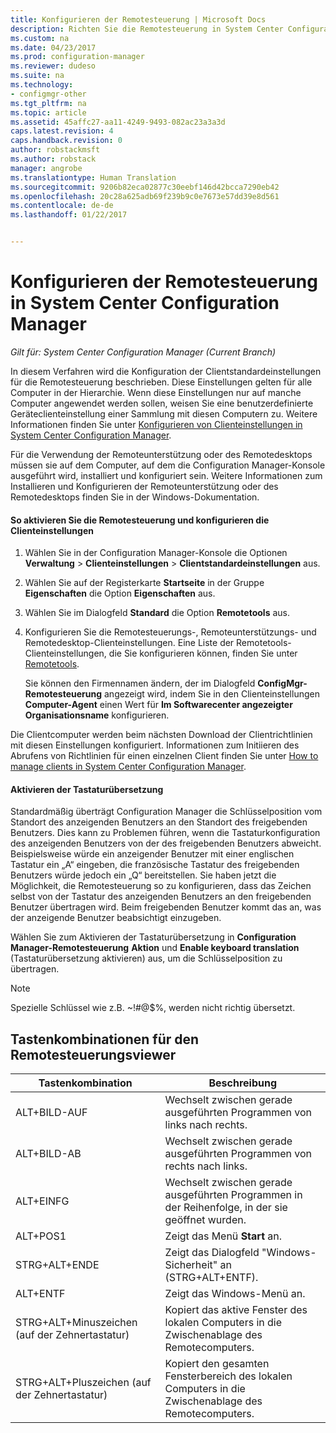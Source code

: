 ```yaml
---
title: Konfigurieren der Remotesteuerung | Microsoft Docs
description: Richten Sie die Remotesteuerung in System Center Configuration Manager ein.
ms.custom: na
ms.date: 04/23/2017
ms.prod: configuration-manager
ms.reviewer: dudeso
ms.suite: na
ms.technology:
- configmgr-other
ms.tgt_pltfrm: na
ms.topic: article
ms.assetid: 45affc27-aa11-4249-9493-082ac23a3a3d
caps.latest.revision: 4
caps.handback.revision: 0
author: robstackmsft
ms.author: robstack
manager: angrobe
ms.translationtype: Human Translation
ms.sourcegitcommit: 9206b82eca02877c30eebf146d42bcca7290eb42
ms.openlocfilehash: 20c28a625adb69f239b9c0e7673e57dd39e8d561
ms.contentlocale: de-de
ms.lasthandoff: 01/22/2017


---
```

# <a name="configuring-remote-control-in-system-center-configuration-manager"></a>Konfigurieren der Remotesteuerung in System Center Configuration Manager

*Gilt für: System Center Configuration Manager (Current Branch)*

 In diesem Verfahren wird die Konfiguration der Clientstandardeinstellungen für die Remotesteuerung beschrieben. Diese Einstellungen gelten für alle Computer in der Hierarchie. Wenn diese Einstellungen nur auf manche Computer angewendet werden sollen, weisen Sie eine benutzerdefinierte Geräteclienteinstellung einer Sammlung mit diesen Computern zu. Weitere Informationen finden Sie unter [Konfigurieren von Clienteinstellungen in System Center Configuration Manager](../../../../core/clients/deploy/configure-client-settings.md). 

Für die Verwendung der Remoteunterstützung oder des Remotedesktops müssen sie auf dem Computer, auf dem die Configuration Manager-Konsole ausgeführt wird, installiert und konfiguriert sein. Weitere Informationen zum Installieren und Konfigurieren der Remoteunterstützung oder des Remotedesktops finden Sie in der Windows-Dokumentation.  

#### <a name="to-enable-remote-control-and-configure-client-settings"></a>So aktivieren Sie die Remotesteuerung und konfigurieren die Clienteinstellungen  

1.  Wählen Sie in der Configuration Manager-Konsole die Optionen **Verwaltung** > **Clienteinstellungen** > **Clientstandardeinstellungen** aus.  

4.  Wählen Sie auf der Registerkarte **Startseite** in der Gruppe **Eigenschaften** die Option **Eigenschaften** aus.  

5.  Wählen Sie im Dialogfeld **Standard** die Option **Remotetools** aus.  

6.  Konfigurieren Sie die Remotesteuerungs-, Remoteunterstützungs- und Remotedesktop-Clienteinstellungen. Eine Liste der Remotetools-Clienteinstellungen, die Sie konfigurieren können, finden Sie unter [Remotetools](../../../../core/clients/deploy/about-client-settings.md#remote-tools).  

    Sie können den Firmennamen ändern, der im Dialogfeld **ConfigMgr-Remotesteuerung** angezeigt wird, indem Sie in den Clienteinstellungen **Computer-Agent** einen Wert für **Im Softwarecenter angezeigter Organisationsname** konfigurieren.  

 Die Clientcomputer werden beim nächsten Download der Clientrichtlinien mit diesen Einstellungen konfiguriert. Informationen zum Initiieren des Abrufens von Richtlinien für einen einzelnen Client finden Sie unter [How to manage clients in System Center Configuration Manager](../../../../core/clients/manage/manage-clients.md).  

#### <a name="enable-keyboard-translation"></a>Aktivieren der Tastaturübersetzung

Standardmäßig überträgt Configuration Manager die Schlüsselposition vom Standort des anzeigenden Benutzers an den Standort des freigebenden Benutzers. Dies kann zu Problemen führen, wenn die Tastaturkonfiguration des anzeigenden Benutzers von der des freigebenden Benutzers abweicht. Beispielsweise würde ein anzeigender Benutzer mit einer englischen Tastatur ein „A“ eingeben, die französische Tastatur des freigebenden Benutzers würde jedoch ein „Q“ bereitstellen. Sie haben jetzt die Möglichkeit, die Remotesteuerung so zu konfigurieren, dass das Zeichen selbst von der Tastatur des anzeigenden Benutzers an den freigebenden Benutzer übertragen wird. Beim freigebenden Benutzer kommt das an, was der anzeigende Benutzer beabsichtigt einzugeben.

Wählen Sie zum Aktivieren der Tastaturübersetzung in **Configuration Manager-Remotesteuerung** **Aktion** und **Enable keyboard translation** (Tastaturübersetzung aktivieren) aus, um die Schlüsselposition zu übertragen.

> [!NOTE]
>
> Spezielle Schlüssel wie z.B. ~!#@$%, werden nicht richtig übersetzt.


## <a name="keyboard-shortcuts-for-the-remote-control-viewer"></a>Tastenkombinationen für den Remotesteuerungsviewer

|Tastenkombination|Beschreibung|  
|-----------------------|-----------------|  
|ALT+BILD-AUF|Wechselt zwischen gerade ausgeführten Programmen von links nach rechts.|  
|ALT+BILD-AB|Wechselt zwischen gerade ausgeführten Programmen von rechts nach links.|  
|ALT+EINFG|Wechselt zwischen gerade ausgeführten Programmen in der Reihenfolge, in der sie geöffnet wurden.|  
|ALT+POS1|Zeigt das Menü **Start** an.|  
|STRG+ALT+ENDE|Zeigt das Dialogfeld "Windows-Sicherheit" an (STRG+ALT+ENTF).|  
|ALT+ENTF|Zeigt das Windows-Menü an.|  
|STRG+ALT+Minuszeichen (auf der Zehnertastatur)|Kopiert das aktive Fenster des lokalen Computers in die Zwischenablage des Remotecomputers.|  
|STRG+ALT+Pluszeichen (auf der Zehnertastatur)|Kopiert den gesamten Fensterbereich des lokalen Computers in die Zwischenablage des Remotecomputers.|  

